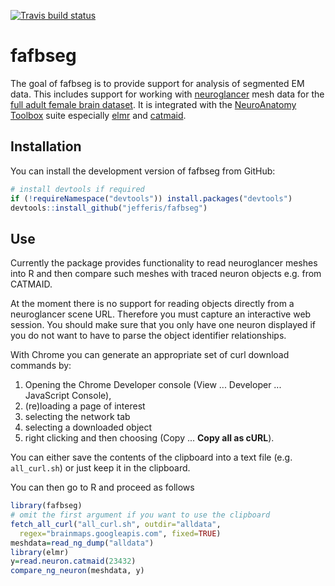 [![Travis build status](https://travis-ci.org/jefferis/fafbseg.svg?branch=master)](https://travis-ci.org/jefferis/fafbseg)

# fafbseg

The goal of fafbseg is to provide support for analysis of segmented EM data. 
This includes support for working with [neuroglancer](https://github.com/google/neuroglancer)
mesh data for the [full adult female brain dataset](http://temca2data.org/). It 
is integrated with the [NeuroAnatomy Toolbox](https://github.com/jefferis/nat)
suite especially [elmr](https://github.com/jefferis/elmr) and [catmaid](https://github.com/jefferis/rcatmaid).

## Installation

You can install the development version of fafbseg from GitHub:

``` r
# install devtools if required
if (!requireNamespace("devtools")) install.packages("devtools")
devtools::install_github("jefferis/fafbseg")
```

## Use

Currently the package provides functionality to read neuroglancer meshes into
R and then compare such meshes with traced neuron objects e.g. from CATMAID.

At the moment there is no support for reading objects directly from a
neuroglancer scene URL. Therefore you must capture an interactive web session.
You should make sure that you only have one neuron displayed if you
do not want to have to parse the object identifier relationships.

With Chrome you can generate an appropriate set of curl download commands by:

1. Opening the Chrome Developer console (View ... Developer ... JavaScript Console),
2. (re)loading a page of interest
3. selecting the network tab
4. selecting a downloaded object 
5. right clicking and then choosing (Copy ... **Copy all as cURL**).

You can either save the contents of the clipboard into a text file (e.g. 
`all_curl.sh`) or just keep it in the clipboard.

You can then go to R and proceed as follows

```r
library(fafbseg)
# omit the first argument if you want to use the clipboard
fetch_all_curl("all_curl.sh", outdir="alldata",
  regex="brainmaps.googleapis.com", fixed=TRUE)
meshdata=read_ng_dump("alldata")
library(elmr)
y=read.neuron.catmaid(23432)
compare_ng_neuron(meshdata, y)
```
